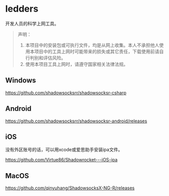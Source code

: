 # ledders

开发人员的科学上网工具。

> 声明：
> 1. 本项目中的安装包或可执行文件，均是从网上收集。本人不承担他人使用本项目中的工具上网时可能带来的损失或其它责任，下载使用前请自行判别和评估风险。
> 2. 使用本项目工具上网时，请遵守国家相关法律法规。

## Windows

https://github.com/shadowsocksrr/shadowsocksr-csharp

## Android

https://github.com/shadowsocksrr/shadowsocksr-android/releases

## iOS

没有外区账号的话，可以用xcode或爱思助手安装ipa文件。

https://github.com/Virtue86/Shadowrocket---iOS-ipa

## MacOS

https://github.com/qinyuhang/ShadowsocksX-NG-R/releases